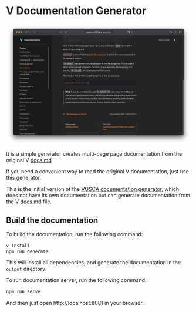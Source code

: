 # V Documentation Generator

![](./docs/images/screenshot.png)

It is a simple generator creates multi-page page documentation
from the original V [docs.md](https://github.com/vlang/v/blob/master/doc/docs.md)

If you need a convenient way to read the original V documentation,
just use this generator.

This is the initial version of the
[VOSCA documentation generator](https://github.com/vlang-association/docs),
which does not have its own documentation but can generate documentation from the V
[docs.md](https://github.com/vlang/v/blob/master/doc/docs.md)
file.

## Build the documentation

To build the documentation, run the following command:

```shell
v install
npm run generate
```

This will install all dependencies, and generate the documentation in the `output` directory.

To run documentation server, run the following command:

```bash
npm run serve
```

And then just open http://localhost:8081 in your browser.
